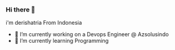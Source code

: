 ### Hi there 👋

i'm derishatria From Indonesia

- 🔭 I’m currently working on a Devops Engineer @ Azsolusindo
- 🌱 I’m currently learning Programming

<!-- 
**derishatria/derishatria** is a ✨ _special_ ✨ repository because its `README.md` (this file) appears on your GitHub profile.

Here are some ideas to get you started: -->


<!-- - 👯 I’m looking to collaborate on ...
- 🤔 I’m looking for help with ...
- 💬 Ask me about ...
- 📫 How to reach me: ...
- 😄 Pronouns: ...
- ⚡ Fun fact: ... -->

